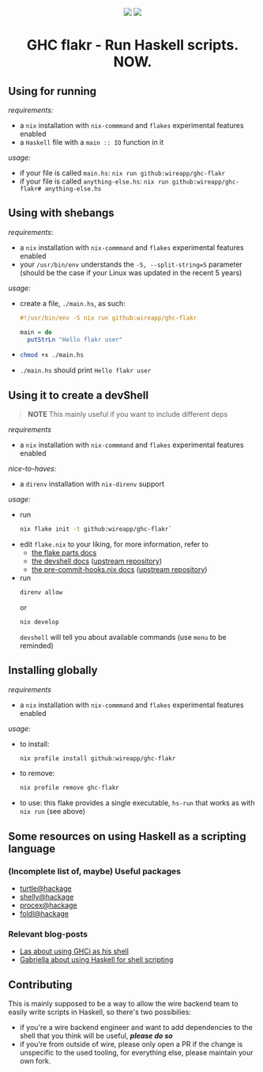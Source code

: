 <p align="center">
  <img src="https://github.com/wireapp/ghc-flakr/actions/workflows/test-flake.yml/badge.svg"/>
  <img src="https://img.shields.io/badge/built%20with-nix-5277C3?logo=nixos"/>
</p>

<h1 align="center"> GHC flakr - Run Haskell scripts. NOW. </h1>

## Using for running

*requirements:*
- a `nix` installation with `nix-commmand` and `flakes` experimental features enabled
- a `Haskell` file with a `main :: IO` function in it

*usage:*
- if your file is called `main.hs`: `nix run github:wireapp/ghc-flakr`
- if your file is called `anything-else.hs`: `nix run github:wireapp/ghc-flakr# anything-else.hs`

## Using with shebangs

*requirements*:
- a `nix` installation with `nix-commmand` and `flakes` experimental features enabled
- your `/usr/bin/env` understands the `-S, --split-string=S` parameter (should be the case if your Linux was updated in the recent 5 years)

*usage:*
- create a file, `./main.hs`, as such:
  ```haskell
  #!/usr/bin/env -S nix run github:wireapp/ghc-flakr

  main = do
    putStrLn "Hello flakr user"
  ```
- ```bash
  chmod +x ./main.hs
  ```
- `./main.hs` should print `Hello flakr user`

## Using it to create a devShell

> **NOTE**
> This mainly useful if you want to include different deps

*requirements*
- a `nix` installation with `nix-commmand` and `flakes` experimental features enabled

*nice-to-haves:*
- a `direnv` installation with `nix-direnv` support

*usage:*
- run
  ```bash
  nix flake init -t github:wireapp/ghc-flakr`
  ```
- edit `flake.nix` to your liking, for more information, refer to
  - [the flake parts docs](https://flake.parts/)
  - [the devshell docs](https://flake.parts/options/devshell) ([upstream repository](https://github.com/numtide/devshell))
  - [the pre-commit-hooks.nix docs](https://flake.parts/options/pre-commit-hooks-nix) ([upstream repository](https://github.com/cachix/pre-commit-hooks.nix))
- run
  ```bash
  direnv allow
  ```
  or
  ```bash
  nix develop
  ```
  `devshell` will tell you about available commands (use `menu` to be reminded)

## Installing globally

*requirements*
- a `nix` installation with `nix-commmand` and `flakes` experimental features enabled

*usage:*
- to install:
  ```bash
  nix profile install github:wireapp/ghc-flakr
  ```
- to remove:
  ```bash
  nix profile remove ghc-flakr
  ```
- to use: this flake provides a single executable, `hs-run` that works as with `nix run` (see above)

## Some resources on using Haskell as a scripting language

### (Incomplete list of, maybe) Useful packages

- [turtle@hackage](https://flora.pm/packages/@hackage/turtle)
- [shelly@hackage](https://flora.pm/packages/@hackage/shelly)
- [procex@hackage](https://flora.pm/packages/@hackage/procex)
- [foldl@hackage](https://flora.pm/packages/@hackage/foldl)

### Relevant blog-posts

- [Las about using GHCi as his shell](https://las.rs/blog/haskell-as-shell.html)
- [Gabriella about using Haskell for shell scripting](https://www.haskellforall.com/2015/01/use-haskell-for-shell-scripting.html)

## Contributing

This is mainly supposed to be a way to allow the wire backend team to easily write scripts in Haskell, so there's two possibilies:
- if you're a wire backend engineer and want to add dependencies to the shell that you think will be useful, ***please do so***
- if you're from outside of wire, please only open a PR if the change is unspecific to the used tooling, for everything else, please
  maintain your own fork.
